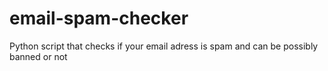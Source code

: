 # email-spam-checker
Python script that checks if your email adress is spam and can be possibly banned or not
